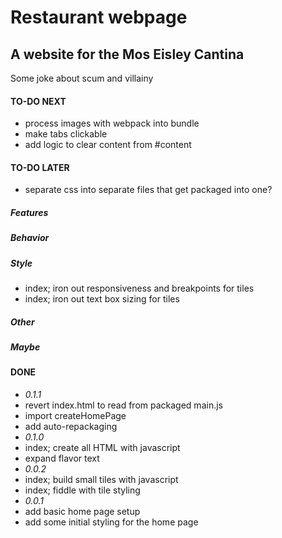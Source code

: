 # Restaurant webpage
## A website for the Mos Eisley Cantina
Some joke about scum and villainy

#### TO-DO NEXT
- process images with webpack into bundle
- make tabs clickable
- add logic to clear content from #content
#### TO-DO LATER
- separate css into separate files that get packaged into one?
##### Features
##### Behavior
##### Style
- index; iron out responsiveness and breakpoints for tiles
- index; iron out text box sizing for tiles
##### Other
##### Maybe

#### DONE
- *0.1.1*
- revert index.html to read from packaged main.js
- import createHomePage
- add auto-repackaging
- *0.1.0*
- index; create all HTML with javascript
- expand flavor text
- *0.0.2*
- index; build small tiles with javascript
- index; fiddle with tile styling
- *0.0.1*
- add basic home page setup
- add some initial styling for the home page